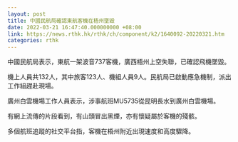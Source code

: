 ```yaml
---
layout: post
title: 中國民航局確認東航客機在梧州墜毀
date: 2022-03-21 16:47:40.000000000 +08:00
link: https://news.rthk.hk/rthk/ch/component/k2/1640092-20220321.htm
categories: rthk
---
```


中國民航局表示，東航一架波音737客機，廣西梧州上空失聯，已確認飛機墜毀。

機上人員共132人，其中旅客123人、機組人員9人。民航局已啟動應急機制，派出工作組趕赴現場。

廣州白雲機場工作人員表示，涉事航班MU5735從昆明長水到廣州白雲機場。

有網上流傳的片段看到，有山頭冒出黑煙，亦有懷疑屬於客機的殘骸。

多個航班追蹤的社交平台指，客機在梧州附近出現速度和高度驟降。
